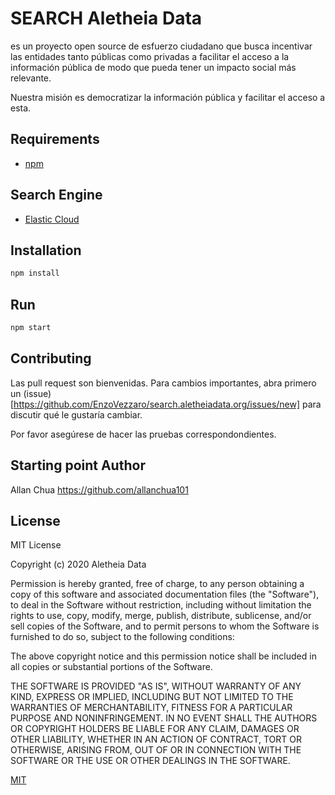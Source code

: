 # SEARCH Aletheia Data

es un proyecto open source de esfuerzo ciudadano que busca incentivar las entidades tanto públicas como privadas a facilitar el acceso a la información pública de modo que pueda tener un impacto social más relevante. 

Nuestra misión es democratizar la información pública y facilitar el acceso a esta.

## Requirements

- [npm](https://www.npmjs.com/)

## Search Engine

- [Elastic Cloud](https://www.elastic.co/)

## Installation

```bash
npm install
```

## Run

```bash
npm start
```

## Contributing

Las pull request son bienvenidas. Para cambios importantes, abra primero un (issue)[https://github.com/EnzoVezzaro/search.aletheiadata.org/issues/new] para discutir qué le gustaría cambiar.

Por favor asegúrese de hacer las pruebas correspondondientes.

## Starting point Author

Allan Chua
https://github.com/allanchua101

## License
MIT License

Copyright (c) 2020 Aletheia Data

Permission is hereby granted, free of charge, to any person obtaining a copy of this software and associated documentation files (the "Software"), to deal in the Software without restriction, including without limitation the rights to use, copy, modify, merge, publish, distribute, sublicense, and/or sell copies of the Software, and to permit persons to whom the Software is furnished to do so, subject to the following conditions:

The above copyright notice and this permission notice shall be included in all copies or substantial portions of the Software.

THE SOFTWARE IS PROVIDED "AS IS", WITHOUT WARRANTY OF ANY KIND, EXPRESS OR IMPLIED, INCLUDING BUT NOT LIMITED TO THE WARRANTIES OF MERCHANTABILITY, FITNESS FOR A PARTICULAR PURPOSE AND NONINFRINGEMENT. IN NO EVENT SHALL THE AUTHORS OR COPYRIGHT HOLDERS BE LIABLE FOR ANY CLAIM, DAMAGES OR OTHER LIABILITY, WHETHER IN AN ACTION OF CONTRACT, TORT OR OTHERWISE, ARISING FROM, OUT OF OR IN CONNECTION WITH THE SOFTWARE OR THE USE OR OTHER DEALINGS IN THE SOFTWARE.

[MIT](https://choosealicense.com/licenses/mit/)
